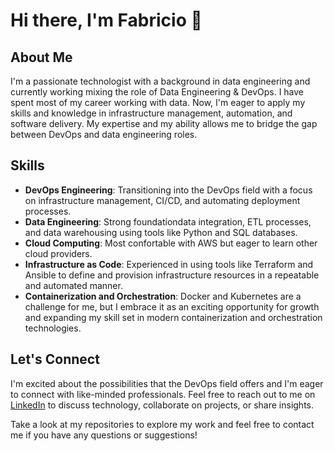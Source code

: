 # Hi there, I'm Fabricio 👋

## About Me
I'm a passionate technologist with a background in data engineering and currently working mixing the role of Data Engineering & DevOps. I have spent most of my career working with data. Now, I'm eager to apply my skills and knowledge in infrastructure management, automation, and software delivery. My expertise and my ability allows me to bridge the gap between DevOps and data engineering roles.

## Skills
- **DevOps Engineering**: Transitioning into the DevOps field with a focus on infrastructure management, CI/CD, and automating deployment processes.
- **Data Engineering**: Strong foundationdata integration, ETL processes, and data warehousing using tools like Python and SQL databases.
- **Cloud Computing**: Most confortable with AWS but eager to learn other cloud providers.
- **Infrastructure as Code**: Experienced in using tools like Terraform and Ansible to define and provision infrastructure resources in a repeatable and automated manner.
- **Containerization and Orchestration**: Docker and Kubernetes are a challenge for me, but I embrace it as an exciting opportunity for growth and expanding my skill set in modern containerization and orchestration technologies.

## Let's Connect
I'm excited about the possibilities that the DevOps field offers and I'm eager to connect with like-minded professionals. Feel free to reach out to me on [LinkedIn](https://www.linkedin.com/in/fabriciocarboni/) to discuss technology, collaborate on projects, or share insights.

Take a look at my repositories to explore my work and feel free to contact me if you have any questions or suggestions!

